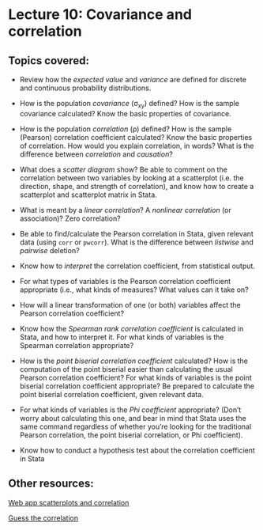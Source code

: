 # Lecture 10: Covariance and correlation

## Topics covered:

* Review how the *expected value* and *variance* are defined for discrete and continuous probability distributions.

* How is the population *covariance* (σ<sub>xy</sub>) defined? How is the sample covariance calculated? Know the basic properties of covariance.

* How is the population *correlation* (ρ) defined? How is the sample (Pearson) correlation coefficient calculated? Know the basic properties of correlation. How would you explain correlation, in words? What is the difference between *correlation* and *causation*?

* What does a *scatter diagram* show? Be able to comment on the correlation between two variables by looking at a scatterplot (i.e. the direction, shape, and strength of correlation), and know how to create a scatterplot and scatterplot matrix in Stata.

* What is meant by a *linear correlation*? A *nonlinear correlation* (or association)? Zero correlation?

* Be able to find/calculate the Pearson correlation in Stata, given relevant data (using `corr` or `pwcorr`). What is the difference between *listwise* and *pairwise* deletion? 

* Know how to *interpret* the correlation coefficient, from statistical output.

* For what types of variables is the Pearson correlation coefficient appropriate (i.e., what kinds of measures? What values can it take on?

* How will a linear transformation of one (or both) variables affect the Pearson correlation coefficient?

* Know how the *Spearman rank correlation coefficient* is calculated in Stata, and how to interpret it. For what kinds of variables is the Spearman correlation appropriate?

* How is the *point biserial correlation coefficient* calculated?  How is the computation of the point biserial easier than calculating the usual Pearson correlation coefficient?  For what kinds of variables is the point biserial correlation coefficient appropriate?  Be prepared to calculate the point biserial correlation coefficient, given relevant data.

* For what kinds of variables is the *Phi coefficient* appropriate? (Don’t worry about calculating this one, and bear in mind that Stata uses the same command regardless of whether you’re looking for the traditional Pearson correlation, the point biserial correlation, or Phi coefficient).

* Know how to conduct a hypothesis test about the correlation coefficient in Stata

## Other resources:

[Web app scatterplots and correlation](https://istats.shinyapps.io/Association_Quantitative/)

[Guess the correlation](https://istats.shinyapps.io/guesscorr/)

<!---
* x&#772; for x-bar
* &pi; for pi
* p&#770; for p-hat
* &mu; for mu
* &sigma; for sigma
* H<sub>0</sub> to use subscript
--->


